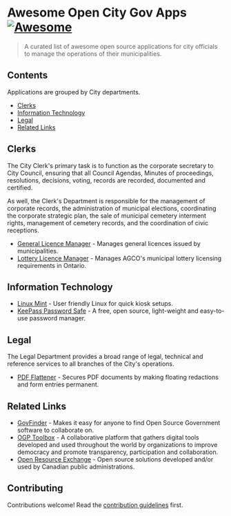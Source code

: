 # Awesome Open City Gov Apps [![Awesome](https://awesome.re/badge.svg)](https://awesome.re)

> A curated list of awesome open source applications for city officials to manage the operations of their municipalities.

## Contents

Applications are grouped by City departments.

- [Clerks](#clerks)
- [Information Technology](#information-technology)
- [Legal](#legal)
- [Related Links](#related-links)

## Clerks

The City Clerk's primary task is to function as the corporate secretary to City Council, ensuring that all Council Agendas, Minutes of proceedings, resolutions, decisions, voting, records are recorded, documented and certified.

As well, the Clerk's Department is responsible for the management of corporate records, the administration of municipal elections, coordinating the corporate strategic plan, the sale of municipal cemetery interment rights, management of cemetery records, and the coordination of civic receptions.

- [General Licence Manager](https://github.com/cityssm/general-licence-manager) - Manages general licences issued by municipalities.
- [Lottery Licence Manager](https://github.com/cityssm/lottery-licence-manager) - Manages AGCO's municipal lottery licensing requirements in Ontario.

## Information Technology

- [Linux Mint](https://linuxmint.com/) - User friendly Linux for quick kiosk setups.
- [KeePass Password Safe](https://keepass.info/) - A free, open source, light-weight and easy-to-use password manager.

## Legal

The Legal Department provides a broad range of legal, technical and reference services to all branches of the City's operations.

- [PDF Flattener](https://github.com/cityssm/pdfFlattener) - Secures PDF documents by making floating redactions and form entries permanent.

## Related Links

- [GovFinder](http://govfinder.surge.sh/) - Makes it easy for anyone to find Open Source Government software to collaborate on. 
- [OGP Toolbox](https://ogptoolbox.org) - A collaborative platform that gathers digital tools developed and used throughout the world by organizations to improve democracy and promote transparency, participation and collaboration.
- [Open Resource Exchange](https://code.open.canada.ca/en/index.html) - Open source solutions developed and/or used by Canadian public administrations.

## Contributing

Contributions welcome! Read the [contribution guidelines](contributing.md) first.
